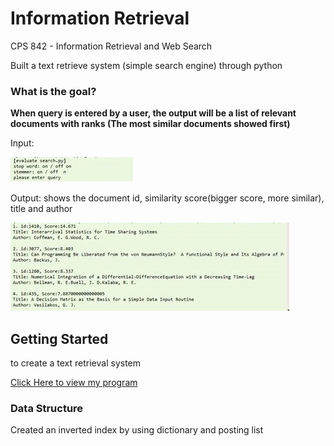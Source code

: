 # Information Retrieval

CPS 842 - Information Retrieval and Web Search

Built a text retrieve system (simple search engine) through python 

### What is the goal?
**When query is entered by a user, the output will be a list of relevant documents with ranks (The most similar documents showed first)**

Input:

![alt text](https://github.com/wing9413/Python_InformationRetrieval/blob/master/Pictures/input.jpg)

Output: shows the document id, similarity score(bigger score, more similar), title and author

![alt text](https://github.com/wing9413/Python_InformationRetrieval/blob/master/Pictures/output.jpg)


## Getting Started

to create a text retrieval system


[Click Here to view my program](https://github.com/wing9413/CProgramming-SudokuGenerator/blob/master/MyProject/generator.c)




### Data Structure

Created an inverted index by using dictionary and posting list





